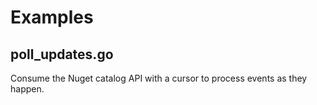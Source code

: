 Examples
========

poll_updates.go
---------------
Consume the Nuget catalog API with a cursor to process events as they happen.
